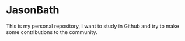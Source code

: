 # JasonBath
This is my personal repository, I want to study in Github and try to make some contributions to the community.
